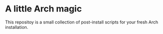 # A little Arch magic

This repositoy is a small collection of post-install scripts for your fresh Arch installation.
